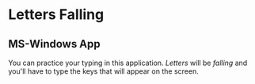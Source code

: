# Letters Falling

## MS-Windows App
You can practice your typing in this application. *Letters* will be *falling* and you'll have to type the keys that will appear on the screen.
